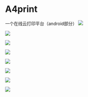 # A4print
一个在线云打印平台（android部分）
![](https://github.com/LehmanHe/A4print/picture/1.png)  

![](https://github.com/LehmanHe/A4print/picture/2.png) 

![](https://github.com/LehmanHe/A4print/picture/3.png) 

![](https://github.com/LehmanHe/A4print/picture/4.png) 

![](https://github.com/LehmanHe/A4print/picture/5.png) 

![](https://github.com/LehmanHe/A4print/picture/6.png) 

![](https://github.com/LehmanHe/A4print/picture/7.png) 

![](https://github.com/LehmanHe/A4print/picture/8.png) 
